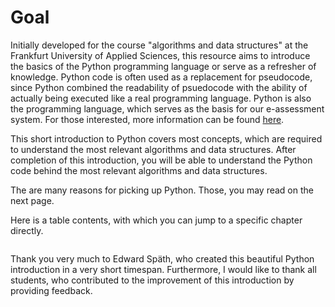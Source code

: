 # Goal

Initially developed for the course "algorithms and data structures" at the Frankfurt University of Applied Sciences,
this resource aims to introduce the basics of the Python programming language or serve as a refresher of knowledge.
Python code is often used as a replacement for pseudocode, since Python combined the readability of psuedocode with the ability of actually being executed like a real programming language.
Python is also the programming language, which serves as the basis for our e-assessment system. For those interested, more information can be found [here](https://jensliebehenschel.github.io/ADLT/).

This short introduction to Python covers most concepts, which are required to understand the most relevant algorithms and data structures. After completion of this introduction, you will be able to understand the Python code behind the most relevant algorithms and data structures.

The are many reasons for picking up Python. Those, you may read on the next page.

Here is a table contents, with which you can jump to a specific chapter directly.

```{tableofcontents}
```

Thank you very much to Edward Späth, who created this beautiful Python introduction in a very short timespan. Furthermore, I would like to thank all students, who contributed to the improvement of this introduction by providing feedback.
